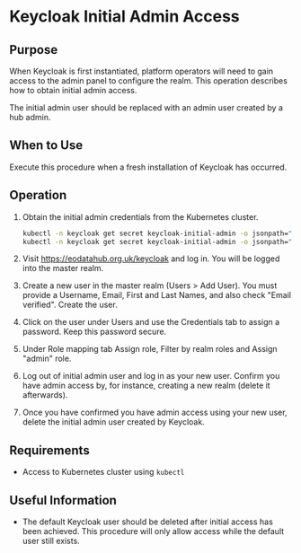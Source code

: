# Keycloak Initial Admin Access

## Purpose

When Keycloak is first instantiated, platform operators will need to gain access to the admin panel to configure the realm. This operation describes how to obtain initial admin access.

The initial admin user should be replaced with an admin user created by a hub admin.

## When to Use

Execute this procedure when a fresh installation of Keycloak has occurred.

## Operation

1. Obtain the initial admin credentials from the Kubernetes cluster.

   ```sh
   kubectl -n keycloak get secret keycloak-initial-admin -o jsonpath="{.data.username}" | base64 -d; echo
   kubectl -n keycloak get secret keycloak-initial-admin -o jsonpath="{.data.password}" | base64 -d; echo
   ```

2. Visit https://eodatahub.org.uk/keycloak and log in. You will be logged into the master realm.
3. Create a new user in the master realm (Users > Add User). You must provide a Username, Email, First and Last Names, and also check "Email verified". Create the user.
4. Click on the user under Users and use the Credentials tab to assign a password. Keep this password secure.
5. Under Role mapping tab Assign role, Filter by realm roles and Assign "admin" role.
6. Log out of initial admin user and log in as your new user. Confirm you have admin access by, for instance, creating a new realm (delete it afterwards).
7. Once you have confirmed you have admin access using your new user, delete the initial admin user created by Keycloak.

## Requirements

- Access to Kubernetes cluster using `kubectl`

## Useful Information

- The default Keycloak user should be deleted after initial access has been achieved. This procedure will only allow access while the default user still exists.
